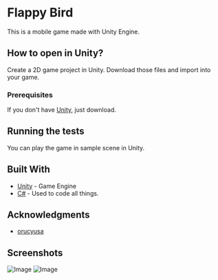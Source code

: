 # Flappy Bird

This is a mobile game made with Unity Engine.

## How to open in Unity?

Create a 2D game project in Unity. Download those files and import into your game.

### Prerequisites

If you don't have [Unity](https://unity3d.com/get-unity/download), just download. 

## Running the tests

You can play the game in sample scene in Unity.

## Built With

* [Unity](https://unity.com/) - Game Engine
* [C#]() - Used to code all things.

## Acknowledgments

* [orucyusa](https://github.com/orucyusa)

## Screenshots

![Image](https://orucyusa.github.io/flappy-game/Flappy1.png)
![Image](https://orucyusa.github.io/flappy-game/Flappy2.png)
